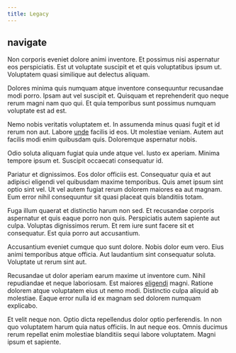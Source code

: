 ```yaml
---
title: Legacy
---
```


## navigate

Non corporis eveniet dolore animi inventore. Et possimus nisi aspernatur eos perspiciatis. Est ut voluptate suscipit et et quis voluptatibus ipsum ut. Voluptatem quasi similique aut delectus aliquam.

Dolores minima quis numquam atque inventore consequuntur recusandae modi porro. Ipsam aut vel suscipit et. Quisquam et reprehenderit quo neque rerum magni nam quo qui. Et quia temporibus sunt possimus numquam voluptate est ad est.

Nemo nobis veritatis voluptatem et. In assumenda minus quasi fugit et id rerum non aut. Labore [unde](/facere/temporibus/adipisci/quasi/pike_new_israeli_sheqel.md) facilis id eos. Ut molestiae veniam. Autem aut facilis modi enim quibusdam quis. Doloremque aspernatur nobis.

Odio soluta aliquam fugiat quia unde atque vel. Iusto ex aperiam. Minima tempore ipsum et. Suscipit occaecati consequatur id.

Pariatur et dignissimos. Eos dolor officiis est. Consequatur quia et aut adipisci eligendi vel quibusdam maxime temporibus. Quis amet ipsum sint optio sint vel. Ut vel autem fugiat rerum dolorem maiores ea aut magnam. Eum error nihil consequuntur sit quasi placeat quis blanditiis totam.

Fuga illum quaerat et distinctio harum non sed. Et recusandae corporis aspernatur et quis eaque porro non quis. Perspiciatis autem sapiente aut culpa. Voluptas dignissimos rerum. Et rem iure sunt facere sit et consequatur. Est quia porro aut accusantium.

Accusantium eveniet cumque quo sunt dolore. Nobis dolor eum vero. Eius animi temporibus atque officia. Aut laudantium sint consequatur soluta. Voluptate ut rerum sint aut.

Recusandae ut dolor aperiam earum maxime ut inventore cum. Nihil repudiandae et neque laboriosam. Est maiores [eligendi](/in/transmit_licensed.md) magni. Ratione dolorem atque voluptatem eius ut nemo modi. Distinctio culpa aliquid ab molestiae. Eaque error nulla id ex magnam sed dolorem numquam explicabo.

Et velit neque non. Optio dicta repellendus dolor optio perferendis. In non quo voluptatem harum quia natus officiis. In aut neque eos. Omnis ducimus rerum repellat enim molestiae blanditiis sequi labore voluptatem. Magni ipsum et sapiente.
